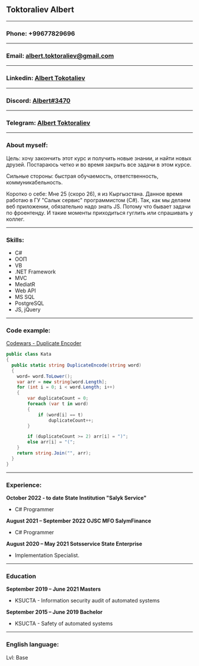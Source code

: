 ## **Toktoraliev Albert**
---
### Phone: +99677829696
---
### Email: albert.toktoraliev@gmail.com
---
### Linkedin: [Albert Tokotaliev](https://www.linkedin.com/in/albert-toktoraliev/)
---
### Discord: [Albert#3470](https://discordapp.com/users/550743985690247168/)
---
### Telegram: [Albert Toktoraliev](https://t.me/albert296)
---
### About myself:
Цель: хочу закончить этот курс и получить новые знании, и найти новых друзей. Постараюсь четко и во время закрыть все задачи в этом курсе.

Сильные стороны: быстрая обучаемость, ответственность, коммуникабельность.

Коротко о себе: Мне 25 (скоро 26), я из Кыргызстана. Данное время работаю в ГУ "Салык сервис" программистом (C#). Так, как мы делаем веб приложении, обязательно надо знать JS. Потому что бывает задачи по фроентенду. И такие моменты приходиться гуглить или спрашивать у коллег.

---
### Skills:
* C#
* ООП
* VB
* .NET Framework
* MVC
* MediatR
* Web API
* MS SQL
* PostgreSQL
* JS, jQuery
---
### Code example:
[Codewars - Duplicate Encoder](https://www.codewars.com/kata/54b42f9314d9229fd6000d9c)

```C#
public class Kata
{
  public static string DuplicateEncode(string word)
  {
    word= word.ToLower();
    var arr = new string[word.Length];
    for (int i = 0; i < word.Length; i++)
    {
        var duplicateCount = 0;
        foreach (var t in word)
        {
            if (word[i] == t)
                duplicateCount++;
        }

        if (duplicateCount >= 2) arr[i] = ")";
        else arr[i] = "(";
    }
    return string.Join("", arr);
  }
}
```

---
### Experience:
**October 2022 - to date State Institution "Salyk Service"**
* C# Programmer

**August 2021 – September 2022 OJSC MFO SalymFinance**
* C# Programmer

**August 2020 – May 2021 Sotsservice State Enterprise**
* Implementation Specialist.
---
### Education
**September 2019 – June 2021 Masters**
* KSUCTA - Information security audit of automated systems

**September 2015 – June 2019 Bachelor**
* KSUCTA - Safety of automated systems
---
### English language:

Lvl: Base
